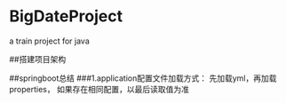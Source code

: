# BigDateProject
a train project for java

 ##搭建项目架构

 ##springboot总结
 ###1.application配置文件加载方式：
   先加载yml，再加载properties，
   如果存在相同配置，以最后读取值为准
